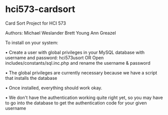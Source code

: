 hci573-cardsort
===============

Card Sort Project for HCI 573

Authors: Michael Weslander
	 Brett Young
	 Ann Greazel

To install on your system:

• Create a user with global privileges in your MySQL database with username and password: hci573usort
    OR
  Open includes/constants/sql.inc.php and rename the username & password

• The global privileges are currently necessary because we have a script that installs the database

• Once installed, everything should work okay.

• We don't have the authentication working quite right yet, so you may have to go into the database to get the 
    authentication code for your given username